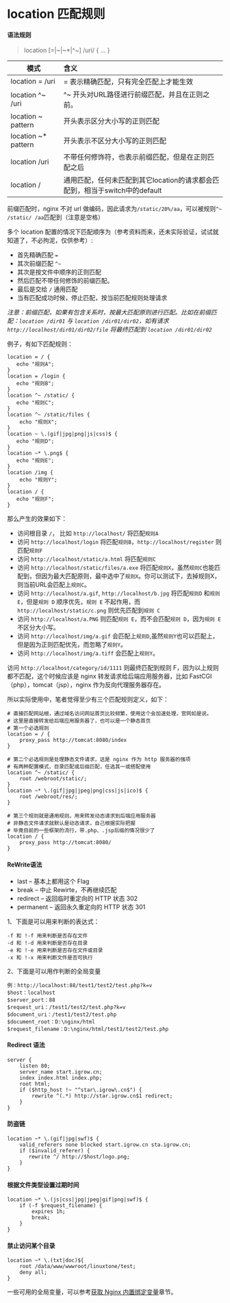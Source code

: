 # location 匹配规则

#### 语法规则

> location [=|~|~*|^~] /uri/ { … }

|模式|含义|
|--------------|:----------------------|
|location = /uri  |= 表示精确匹配，只有完全匹配上才能生效|
|location ^~ /uri  |^~ 开头对URL路径进行前缀匹配，并且在正则之前。|
|location ~ pattern |开头表示区分大小写的正则匹配|
|location ~* pattern  |开头表示不区分大小写的正则匹配|
|location /uri | 不带任何修饰符，也表示前缀匹配，但是在正则匹配之后 |
|location /   |通用匹配，任何未匹配到其它location的请求都会匹配到，相当于switch中的default|

前缀匹配时，nginx 不对 url 做编码，因此请求为`/static/20%/aa`，可以被规则`^~ /static/ /aa`匹配到（注意是空格）

多个 location 配置的情况下匹配顺序为（参考资料而来，还未实际验证，试试就知道了，不必拘泥，仅供参考）:

* 首先精确匹配 `=`
* 其次前缀匹配 `^~`
* 其次是按文件中顺序的正则匹配
* 然后匹配不带任何修饰的前缀匹配。
* 最后是交给 `/` 通用匹配
* 当有匹配成功时候，停止匹配，按当前匹配规则处理请求

*注意：前缀匹配，如果有包含关系时，按最大匹配原则进行匹配。比如在前缀匹配：`location /dir01` 与 `location /dir01/dir02`，如有请求 `http://localhost/dir01/dir02/file` 将最终匹配到 `location /dir01/dir02`*

例子，有如下匹配规则：

```nginx
location = / {
   echo "规则A";
}
location = /login {
   echo "规则B";
}
location ^~ /static/ {
   echo "规则C";
}
location ^~ /static/files {
	echo "规则X";
}
location ~ \.(gif|jpg|png|js|css)$ {
   echo "规则D";
}
location ~* \.png$ {
   echo "规则E";
}
location /img {
	echo "规则Y";
}
location / {
   echo "规则F";
}

```

那么产生的效果如下：

* 访问根目录 `/`， 比如 `http://localhost/` 将匹配`规则A`
* 访问 `http://localhost/login` 将匹配`规则B`，`http://localhost/register` 则匹配`规则F`
* 访问 `http://localhost/static/a.html` 将匹配`规则C`
* 访问 `http://localhost/static/files/a.exe` 将匹配`规则X`，虽然`规则C`也能匹配到，但因为最大匹配原则，最中选中了`规则X`。你可以测试下，去掉规则X，则当前URL会匹配上`规则C`。
* 访问 `http://localhost/a.gif`, `http://localhost/b.jpg` 将匹配`规则D` 和`规则 E`，但是`规则 D` 顺序优先，`规则 E` 不起作用，而 `http://localhost/static/c.png` 则优先匹配到`规则 C`
* 访问 `http://localhost/a.PNG` 则匹配`规则 E`，而不会匹配`规则 D`，因为`规则 E` 不区分大小写。
* 访问 `http://localhost/img/a.gif` 会匹配上`规则D`,虽然`规则Y`也可以匹配上，但是因为正则匹配优先，而忽略了`规则Y`。
* 访问 `http://localhost/img/a.tiff` 会匹配上`规则Y`。

访问 `http://localhost/category/id/1111` 则最终匹配到规则 F，因为以上规则都不匹配，这个时候应该是 nginx 转发请求给后端应用服务器，比如 FastCGI（php），tomcat（jsp），nginx 作为反向代理服务器存在。

所以实际使用中，笔者觉得至少有三个匹配规则定义，如下：

```nginx
# 直接匹配网站根，通过域名访问网站首页比较频繁，使用这个会加速处理，官网如是说。
# 这里是直接转发给后端应用服务器了，也可以是一个静态首页
# 第一个必选规则
location = / {
    proxy_pass http://tomcat:8080/index
}

# 第二个必选规则是处理静态文件请求，这是 nginx 作为 http 服务器的强项
# 有两种配置模式，目录匹配或后缀匹配，任选其一或搭配使用
location ^~ /static/ {
    root /webroot/static/;
}
location ~* \.(gif|jpg|jpeg|png|css|js|ico)$ {
    root /webroot/res/;
}

# 第三个规则就是通用规则，用来转发动态请求到后端应用服务器
# 非静态文件请求就默认是动态请求，自己根据实际把握
# 毕竟目前的一些框架的流行，带.php、.jsp后缀的情况很少了
location / {
    proxy_pass http://tomcat:8080/
}
```

#### ReWrite语法

* last          – 基本上都用这个 Flag
* break         – 中止 Rewirte，不再继续匹配
* redirect      – 返回临时重定向的 HTTP 状态 302
* permanent     – 返回永久重定向的 HTTP 状态 301

1、下面是可以用来判断的表达式：

    -f 和 !-f 用来判断是否存在文件
    -d 和 !-d 用来判断是否存在目录
    -e 和 !-e 用来判断是否存在文件或目录
    -x 和 !-x 用来判断文件是否可执行

2、下面是可以用作判断的全局变量

    例：http://localhost:88/test1/test2/test.php?k=v
    $host：localhost
    $server_port：88
    $request_uri：/test1/test2/test.php?k=v
    $document_uri：/test1/test2/test.php
    $document_root：D:\nginx/html
    $request_filename：D:\nginx/html/test1/test2/test.php

#### Redirect 语法

```nginx
server {
    listen 80;
    server_name start.igrow.cn;
    index index.html index.php;
    root html;
    if ($http_host !~ "^star\.igrow\.cn$") {
        rewrite ^(.*) http://star.igrow.cn$1 redirect;
    }
}
```

#### 防盗链

```nginx
location ~* \.(gif|jpg|swf)$ {
    valid_referers none blocked start.igrow.cn sta.igrow.cn;
    if ($invalid_referer) {
       rewrite ^/ http://$host/logo.png;
    }
}
```

#### 根据文件类型设置过期时间

```nginx
location ~* \.(js|css|jpg|jpeg|gif|png|swf)$ {
    if (-f $request_filename) {
        expires 1h;
        break;
    }
}
```

#### 禁止访问某个目录

```nginx
location ~* \.(txt|doc)${
    root /data/www/wwwroot/linuxtone/test;
    deny all;
}
```

一些可用的全局变量，可以参考[获取 Nginx 内置绑定变量](../openresty/inline_var.md)章节。
